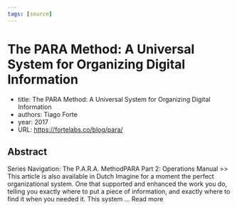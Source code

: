 ```yaml
---
tags: [source]
---
```


# The PARA Method: A Universal System for Organizing Digital Information

- title: The PARA Method: A Universal System for Organizing Digital Information
- authors: Tiago Forte
- year: 2017
- URL: https://fortelabs.co/blog/para/

## Abstract
Series Navigation: The P.A.R.A. MethodPARA Part 2: Operations Manual >> This article is also available in Dutch Imagine for a moment the perfect organizational system. One that supported and enhanced the work you do, telling you exactly where to put a piece of information, and exactly where to find it when you needed it. This system ... Read more
